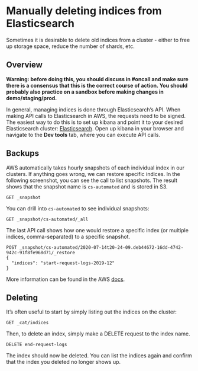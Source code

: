 # Manually deleting indices from Elasticsearch

Sometimes it is desirable to delete old indices from a cluster - either to free up storage space, reduce the number of shards, etc.

## Overview

**Warning: before doing this, you should discuss in #oncall and make sure there is a consensus that this is the correct course of action. You should probably also practice on a sandbox before making changes in demo/staging/prod.**

In general, managing indices is done through Elasticsearch’s API. When making API calls to Elasticsearch in AWS, the requests need to be signed. The easiest way to do this is to set up kibana and point it to your desired Elasticsearch cluster: [Elasticsearch](https://transposit.atlassian.net/wiki/spaces/DEV/pages/33783809/Elasticsearch). Open up kibana in your browser and navigate to the **Dev tools** tab, where you can execute API calls.

## Backups

AWS automatically takes hourly snapshots of each individual index in our clusters. If anything goes wrong, we can restore specific indices. In the following screenshot, you can see the call to list snapshots. The result shows that the snapshot name is `cs-automated` and is stored in S3.
```
GET _snapshot
```
You can drill into `cs-automated` to see individual snapshots:

```
GET _snapshot/cs-automated/_all
```
The last API call shows how one would restore a specific index (or multiple indices, comma-separated) to a specific snapshot.

```
POST _snapshot/cs-automated/2020-07-14t20-24-09.deb44672-16dd-4742-942c-91f8fe968d71/_restore
{
  "indices": "start-request-logs-2019-12"
}
```

More information can be found in the AWS [docs](https://docs.aws.amazon.com/elasticsearch-service/latest/developerguide/es-managedomains-snapshots.html).

## Deleting

It’s often useful to start by simply listing out the indices on the cluster:

```
GET _cat/indices
```
Then, to delete an index, simply make a DELETE request to the index name.

```
DELETE end-request-logs
```
The index should now be deleted. You can list the indices again and confirm that the index you deleted no longer shows up.

